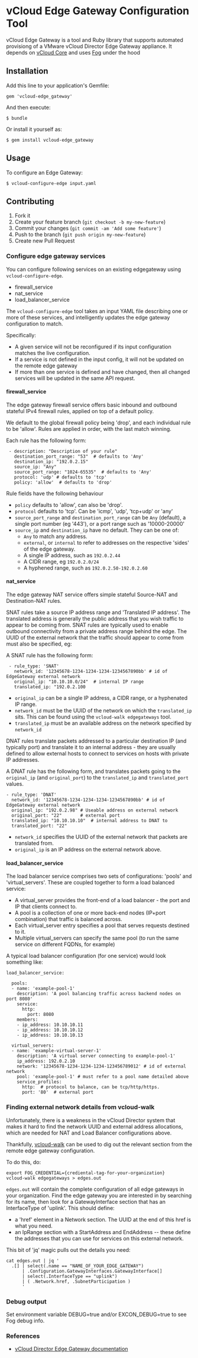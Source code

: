 # vCloud Edge Gateway Configuration Tool

vCloud Edge Gateway is a tool and Ruby library that supports automated
provisiong of a VMware vCloud Director Edge Gateway appliance. It depends on
[vCloud Core](https://github.com/alphagov/vcloud-core) and uses
[Fog](https://fog.io) under the hood

## Installation

Add this line to your application's Gemfile:

    gem 'vcloud-edge_gateway'

And then execute:

    $ bundle

Or install it yourself as:

    $ gem install vcloud-edge_gateway

## Usage

To configure an Edge Gateway:

    $ vcloud-configure-edge input.yaml


## Contributing

1. Fork it
2. Create your feature branch (`git checkout -b my-new-feature`)
3. Commit your changes (`git commit -am 'Add some feature'`)
4. Push to the branch (`git push origin my-new-feature`)
5. Create new Pull Request


### Configure edge gateway services

You can configure following services on an existing edgegateway using
`vcloud-configure-edge`.

- firewall_service
- nat_service
- load_balancer_service

The `vcloud-configure-edge` tool takes an input YAML file describing one
or more of these services, and intelligently updates the edge gateway
configuration to match.

Specifically:

* A given service will not be reconfigured if its input configuration matches
  the live configuration.
* If a service is not defined in the input config, it will not be updated on
  the remote edge gateway
* If more than one service is defined and have changed, then all changed
  services will be updated in the same API request.

#### firewall_service

The edge gateway firewall service offers basic inbound and outbound stateful
IPv4 firewall rules, applied on top of a default policy.

We default to the global firewall policy being 'drop', and each individual
rule to be 'allow'. Rules are applied in order, with the last match winning.

Each rule has the following form:

```
 - description: "Description of your rule"
   destination_port_range: "53"  # defaults to 'Any'
   destination_ip: "192.0.2.15"
   source_ip: "Any"
   source_port_range: "1024-65535"  # defaults to 'Any'
   protocol: 'udp' # defaults to 'tcp'
   policy: 'allow'  # defaults to 'drop'
```

Rule fields have the following behaviour

* `policy` defaults to 'allow', can also be 'drop'.
* `protocol` defaults to 'tcp'. Can be 'icmp', 'udp', 'tcp+udp' or 'any'
* `source_port_range` and `destination_port_range` can be `Any` (default),
  a single port number (eg '443'), or a port range such as '10000-20000'
* `source_ip` and `destination_ip` have no default. They can be one of:
  * `Any` to match any address.
  * `external`, or `internal` to refer to addresses on the respective 'sides'
   of the edge gateway.
  * A single IP address, such as `192.0.2.44`
  * A CIDR range, eg `192.0.2.0/24`
  * A hyphened range, such as `192.0.2.50-192.0.2.60`

#### nat_service

The edge gateway NAT service offers simple stateful Source-NAT and
Destination-NAT rules.

SNAT rules take a source IP address range and 'Translated IP address'. The translated
address is generally the public address that you wish traffic to appear to be
coming from. SNAT rules are typically used to enable outbound connectivity from
a private address range behind the edge. The UUID of the external network that
the traffic should appear to come from must also be specified, eg:

A SNAT rule has the following form:

```
 - rule_type: 'SNAT'
   network_id: '12345678-1234-1234-1234-1234567890bb' # id of EdgeGateway external network
   original_ip: "10.10.10.0/24"  # internal IP range
   translated_ip: "192.0.2.100
```

* `original_ip` can be a single IP address, a CIDR range, or a hyphenated
  IP range.
* `network_id` must be the UUID of the network on which the `translated_ip` sits.
   This can be found using the `vcloud-walk edgegateways` tool.
* `translated_ip` must be an available address on the network specified by
   `network_id`


DNAT rules translate packets addressed to a particular destination IP (and
typically port) and translate it to an internal address - they are usually
defined to allow external hosts to connect to services on hosts with private IP
addresses.

A DNAT rule has the following form, and translates packets going to the
`original_ip` (and `original_port`) to the `translated_ip` and
`translated_port` values.

```
- rule_type: 'DNAT'
  network_id: '12345678-1234-1234-1234-1234567890bb' # id of EdgeGateway external network
  original_ip: "192.0.2.98" # Useable address on external network
  original_port: "22"       # external port
  translated_ip: "10.10.10.10"  # internal address to DNAT to
  translated_port: "22"
```

* `network_id` specifies the UUID of the external network that packets are
  translated from.
* `original_ip` is an IP address on the external network above.

#### load_balancer_service

The load balancer service comprises two sets of configurations: 'pools' and
'virtual_servers'. These are coupled together to form a load balanced service:

* A virtual_server provides the front-end of a load balancer - the port and
  IP that clients connect to.
* A pool is a collection of one or more back-end nodes (IP+port combination)
  that traffic is balanced across.
* Each virtual_server entry specifies a pool that serves requests destined to
  it.
* Multiple virtual_servers can specify the same pool (to run the same service
  on different FQDNs, for example)

A typical load balancer configuration (for one service) would look something like:

```
load_balancer_service:

  pools:
  - name: 'example-pool-1'
    description: 'A pool balancing traffic across backend nodes on port 8080'
    service:
      http:
        port: 8080
    members:
    - ip_address: 10.10.10.11
    - ip_address: 10.10.10.12
    - ip_address: 10.10.10.13

  virtual_servers:
  - name: 'example-virtual-server-1'
    description: 'A virtual server connecting to example-pool-1'
    ip_address: 192.0.2.10
    network: '12345678-1234-1234-1234-123456789012' # id of external network
    pool: 'example-pool-1' # must refer to a pool name detailed above
    service_profiles:
      http:  # protocol to balance, can be tcp/http/https.
      port: '80'  # external port
```

### Finding external network details from vcloud-walk

Unfortunately, there is a weakness in the vCloud Director system that makes it
hard to find the network UUID and external address allocations, which are
needed for NAT and Load Balancer configurations above.

Thankfully, [vcloud-walk](https://github.com/alphagov/vcloud-walker) can be used to
dig out the relevant section from the remote edge gateway configuration.

To do this, do:

```
export FOG_CREDENTIAL={crediental-tag-for-your-organization}
vcloud-walk edgegateways > edges.out
```

`edges.out` will contain the complete configuration of all edge gateways in
your organization. Find the edge gateway you are interested in by searching for
its name, then look for a GatewayInterface section that has an InterfaceType of
'uplink'. This should define:

* a 'href' element in a Network section. The UUID at the end of this href is
  what you need.
* an IpRange section with a StartAddress and EndAddress -- these define the
  addresses that you can use for services on this external network.

This bit of 'jq' magic pulls out the details you need:
```
cat edges.out | jq '
  .[] | select(.name == "NAME_OF_YOUR_EDGE_GATEWAY")
      | .Configuration.GatewayInterfaces.GatewayInterface[]
      | select(.InterfaceType == "uplink")
      | ( .Network.href, .SubnetParticipation )
      '
```



### Debug output

Set environment variable DEBUG=true and/or EXCON_DEBUG=true to see Fog debug info.

### References

* [vCloud Director Edge Gateway documentation](http://pubs.vmware.com/vcd-51/topic/com.vmware.vcloud.admin.doc_51/GUID-ADE1DCAB-874F-45A9-9337-1E971DAC0F7D.html)
